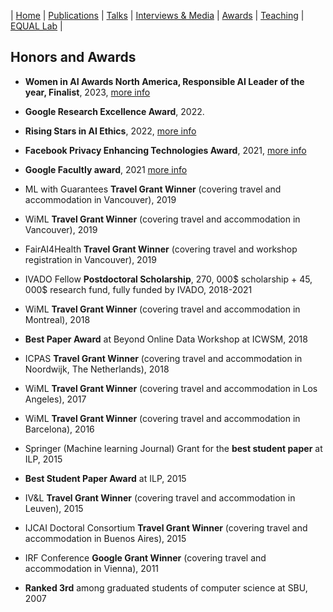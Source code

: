 | [Home](index.md) | [Publications](https://scholar.google.com/citations?user=4Vjp6hwAAAAJ&hl=en) | [Talks](talks.md) | [Interviews & Media](news.md) | [Awards](awards.md) | [Teaching](teaching.md) | [EQUAL Lab](student.md) | 

## Honors and Awards 

- **Women in AI Awards North America, Responsible AI Leader of the year, Finalist**, 2023, [more info](https://www.womeninai.co/post/finalists-and-special-jury-recognitions-announced-for-women-in-ai-awards-north-america-2023)

- **Google Research Excellence Award**, 2022.

- **Rising Stars in AI Ethics**, 2022, [more info](https://womeninaiethics.org/the-list/rising-stars/)

- **Facebook Privacy Enhancing Technologies Award**, 2021, [more info](https://research.facebook.com/research-awards/2021-privacy-enhancing-technologies-request-for-proposals/)

- **Google Facultly award**, 2021 [more info](https://blog.research.google/2021/04/announcing-2021-research-scholar.html)

- ML with Guarantees **Travel Grant Winner** (covering travel and accommodation in Vancouver), 2019

- WiML **Travel Grant Winner** (covering travel and accommodation in Vancouver), 2019

- FairAI4Health **Travel Grant Winner** (covering travel and workshop registration in Vancouver), 2019

- IVADO Fellow **Postdoctoral Scholarship**, 270, 000$ scholarship + 45, 000$ research fund, fully
funded by IVADO, 2018-2021

- WiML **Travel Grant Winner** (covering travel and accommodation in Montreal), 2018

- **Best Paper Award** at Beyond Online Data Workshop at ICWSM, 2018

- ICPAS **Travel Grant Winner** (covering travel and accommodation in Noordwijk, The Netherlands), 2018

- WiML **Travel Grant Winner** (covering travel and accommodation in Los Angeles), 2017

- WiML **Travel Grant Winner** (covering travel and accommodation in Barcelona), 2016

- Springer (Machine learning Journal) Grant for the **best student paper** at ILP, 2015

- **Best Student Paper Award** at ILP, 2015

- IV&L **Travel Grant Winner** (covering travel and accommodation in Leuven), 2015

- IJCAI Doctoral Consortium **Travel Grant Winner** (covering travel and accommodation in Buenos Aires), 2015

- IRF Conference **Google Grant Winner** (covering travel and accommodation in Vienna), 2011

- **Ranked 3rd** among graduated students of computer science at SBU, 2007
